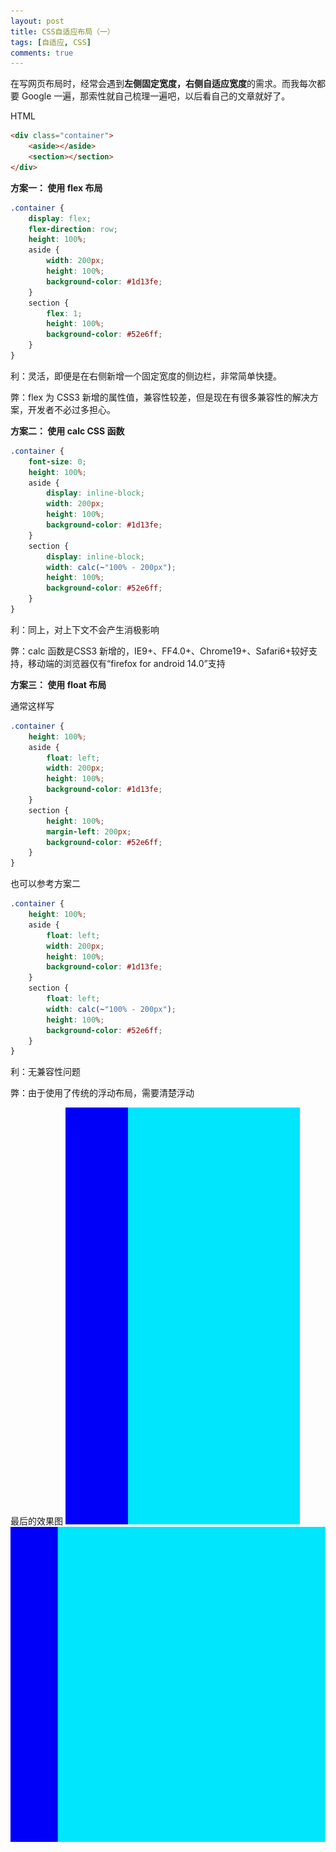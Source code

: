 ```yaml
---
layout: post
title: CSS自适应布局（一）
tags: [自适应, CSS]
comments: true
---
```


在写网页布局时，经常会遇到**左侧固定宽度，右侧自适应宽度**的需求。而我每次都要 Google 一遍，那索性就自己梳理一遍吧，以后看自己的文章就好了。

HTML

```html
<div class="container">
    <aside></aside>
    <section></section>
</div>
```

**方案一： 使用 flex 布局**

```scss
.container {
    display: flex;
    flex-direction: row;
    height: 100%;
    aside {
        width: 200px;
        height: 100%;
        background-color: #1d13fe;
    }
    section {
        flex: 1;
        height: 100%;
        background-color: #52e6ff;
    }
}
```

利：灵活，即便是在右侧新增一个固定宽度的侧边栏，非常简单快捷。

弊：flex 为 CSS3 新增的属性值，兼容性较差，但是现在有很多兼容性的解决方案，开发者不必过多担心。 

**方案二： 使用 calc CSS 函数**

```scss
.container {
    font-size: 0;
    height: 100%;
    aside {
        display: inline-block;
        width: 200px;
        height: 100%;
        background-color: #1d13fe;
    }
    section {
        display: inline-block;
        width: calc(~"100% - 200px");
        height: 100%;
        background-color: #52e6ff;
    }
}
```

利：同上，对上下文不会产生消极影响

弊：calc 函数是CSS3 新增的，IE9+、FF4.0+、Chrome19+、Safari6+较好支持，移动端的浏览器仅有“firefox for android 14.0”支持

**方案三： 使用 float 布局**

通常这样写

```scss
.container {
    height: 100%;
    aside {
        float: left;
        width: 200px;
        height: 100%;
        background-color: #1d13fe;
    }
    section {
        height: 100%;
        margin-left: 200px;
        background-color: #52e6ff;
    }
}
```

也可以参考方案二

```scss
.container {
    height: 100%;
    aside {
        float: left;
        width: 200px;
        height: 100%;
        background-color: #1d13fe;
    }
    section {
        float: left;
        width: calc(~"100% - 200px");
        height: 100%;
        background-color: #52e6ff;
    }
}
```

利：无兼容性问题

弊：由于使用了传统的浮动布局，需要清楚浮动

最后的效果图
![窄](../images/narrow.png)
![宽](../images/wide.png)


